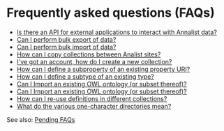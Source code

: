 # Frequently asked questions (FAQs)

* [Is there an API for external applications to interact with Annalist data?](./FAQ_API.md)
* [Can I perform bulk export of data?](./FAQ_bulk_data_export.md)
* [Can I perform bulk import of data?](./FAQ_bulk_data_import.md)
* [How can I copy collections between Analist sites?](./FAQ_copy_data_collection.md)
* [I've got an account, how do I create a new collection?](./FAQ_create_new_collection.md)
* [How can I define a subproperty of an existing property URI?](./FAQ_defining_superproperties_and_subproperties.md)
* [How can I define a subtype of an existing type?](./FAQ_defining_supertypes_and_subtypes.md)
* [Can I Import an existing OWL ontology (or subset thereof)?](./FAQ_export_OWL_ontology.md)
* [Can I Import an existing OWL ontology (or subset thereof)?](./FAQ_import_OWL_ontology.md)
* [How can I re-use definitions in different collections?](./FAQ_reusing_definitions.md)
* [What do the various one-character directories mean?](./FAQ_URL_structure.md)
<!--
* [question](./filename)
* [question](./filename)
* [question](./filename)
* [question](./filename)
-->

See also: [Pending FAQs](./FAQ-000-pending.md)

